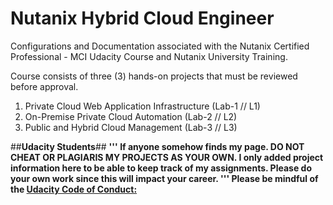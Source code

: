 # Nutanix Hybrid Cloud Engineer #

Configurations and Documentation associated with the Nutanix Certified Professional - MCI Udacity Course and Nutanix University Training.

Course consists of three (3) hands-on projects that must be reviewed before approval.

1. Private Cloud Web Application Infrastructure (Lab-1 // L1)
2. On-Premise Private Cloud Automation (Lab-2 // L2)
3. Public and Hybrid Cloud Management (Lab-3 // L3)

##**Udacity Students**##
<b>
'''
If anyone somehow finds my page. **DO NOT CHEAT OR PLAGIARIS MY PROJECTS AS YOUR OWN**. I only added project information here to be able to keep track of my assignments. Please do your own work since this will impact your career. 
'''
Please be mindful of the [Udacity Code of Conduct:](https://www.udacity.com/legal/en-us/honor-conduct)
